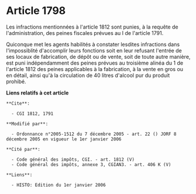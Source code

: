 # Article 1798

Les infractions mentionnées à l'article 1812 sont punies, à la requête de l'administration, des peines fiscales prévues au I
de l'article 1791. 

Quiconque met les agents habilités à constater lesdites infractions dans l'impossiblité d'accomplir leurs fonctions soit en
leur refusant l'entrée de ses locaux de fabrication, de dépôt ou de vente, soit de toute autre manière, est puni
indépendamment des peines prévues au troisième alinéa du 1 de l'article 1812 des peines applicables à la fabrication, à la
vente en gros ou en détail, ainsi qu'à la circulation de 40 litres d'alcool pur du produit prohibé.

**Liens relatifs à cet article**

	**Cite**:

	  - CGI 1812, 1791

	**Modifié par**:

	  - Ordonnance n°2005-1512 du 7 décembre 2005 - art. 22 () JORF 8 décembre 2005 en vigueur le 1er janvier 2006

	**Cité par**:

	  - Code général des impôts, CGI. - art. 1812 (V)
	  - Code général des impôts, annexe 3, CGIAN3. - art. 406 K (V)

	**Liens**:

	  - HISTO: Edition du 1er janvier 2006
